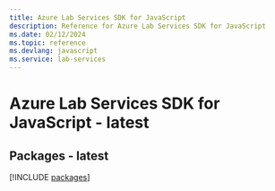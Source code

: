 ```yaml
---
title: Azure Lab Services SDK for JavaScript
description: Reference for Azure Lab Services SDK for JavaScript
ms.date: 02/12/2024
ms.topic: reference
ms.devlang: javascript
ms.service: lab-services
---
```

# Azure Lab Services SDK for JavaScript - latest
## Packages - latest
[!INCLUDE [packages](lab-services-index.md)]